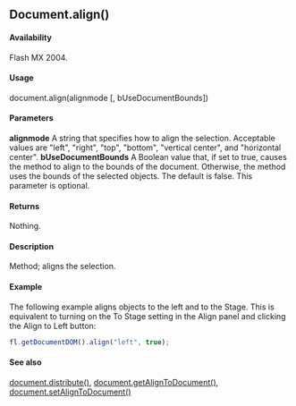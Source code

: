 ## Document.align()

#### Availability

Flash MX 2004.

#### Usage

document.align(alignmode [, bUseDocumentBounds])

#### Parameters

**alignmode** A string that specifies how to align the selection. Acceptable values are "left", "right", "top", "bottom", "vertical center", and "horizontal center".
**bUseDocumentBounds** A Boolean value that, if set to true, causes the method to align to the bounds of the document. Otherwise, the method uses the bounds of the selected objects. The default is false. This parameter is optional.

#### Returns

Nothing.

#### Description

Method; aligns the selection.

#### Example


The following example aligns objects to the left and to the Stage. This is equivalent to turning on the To Stage setting in the Align panel and clicking the Align to Left button:

```javascript
fl.getDocumentDOM().align("left", true);
```
#### See also

[document.distribute()](../Document_object/docume49.md), [document.getAlignToDocument()](../Document_object/docume72.md), [document.setAlignToDocument()](../Document_object/docum450.md)
